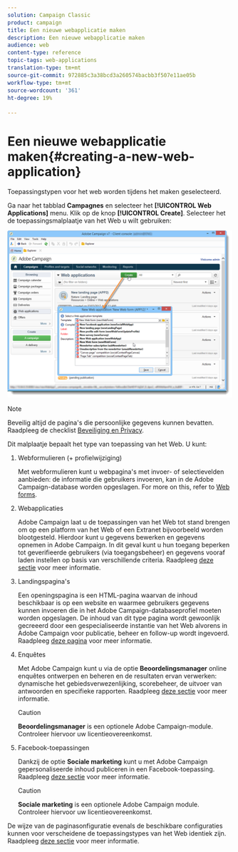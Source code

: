 ```yaml
---
solution: Campaign Classic
product: campaign
title: Een nieuwe webapplicatie maken
description: Een nieuwe webapplicatie maken
audience: web
content-type: reference
topic-tags: web-applications
translation-type: tm+mt
source-git-commit: 972885c3a38bcd3a260574bacbb3f507e11ae05b
workflow-type: tm+mt
source-wordcount: '361'
ht-degree: 19%

---
```



# Een nieuwe webapplicatie maken{#creating-a-new-web-application}

Toepassingstypen voor het web worden tijdens het maken geselecteerd.

Ga naar het tabblad **Campagnes** en selecteer het **[!UICONTROL Web Applications]** menu. Klik op de knop **[!UICONTROL Create]**. Selecteer het de toepassingsmalplaatje van het Web u wilt gebruiken:

![](assets/webapp_create_from_campaign.png)

>[!NOTE]
>
>Beveilig altijd de pagina&#39;s die persoonlijke gegevens kunnen bevatten. Raadpleeg de checklist [Beveiliging en Privacy](https://helpx.adobe.com/campaign/kb/acc-security.html#privacy).

Dit malplaatje bepaalt het type van toepassing van het Web. U kunt:

1. Webformulieren (+ profielwijziging)

   Met webformulieren kunt u webpagina&#39;s met invoer- of selectievelden aanbieden: de informatie die gebruikers invoeren, kan in de Adobe Campaign-database worden opgeslagen. For more on this, refer to [Web forms](../../web/using/about-web-forms.md).

1. Webapplicaties

   Adobe Campaign laat u de toepassingen van het Web tot stand brengen om op een platform van het Web of een Extranet bijvoorbeeld worden blootgesteld. Hierdoor kunt u gegevens bewerken en gegevens opnemen in Adobe Campaign. In dit geval kunt u hun toegang beperken tot geverifieerde gebruikers (via toegangsbeheer) en gegevens vooraf laden instellen op basis van verschillende criteria. Raadpleeg [deze sectie](../../web/using/about-web-applications.md) voor meer informatie.

1. Landingspagina&#39;s

   Een openingspagina is een HTML-pagina waarvan de inhoud beschikbaar is op een website en waarmee gebruikers gegevens kunnen invoeren die in het Adobe Campaign-databaseprofiel moeten worden opgeslagen. De inhoud van dit type pagina wordt gewoonlijk gecreeerd door een gespecialiseerde instantie van het Web alvorens in Adobe Campaign voor publicatie, beheer en follow-up wordt ingevoerd. Raadpleeg [deze pagina](../../web/using/creating-a-landing-page.md) voor meer informatie.

1. Enquêtes

   Met Adobe Campaign kunt u via de optie **Beoordelingsmanager** online enquêtes ontwerpen en beheren en de resultaten ervan verwerken: dynamische het gebiedsverwezenlijking, scorebeheer, de uitvoer van antwoorden en specifieke rapporten. Raadpleeg [deze sectie](../../web/using/about-surveys.md) voor meer informatie.

   >[!CAUTION]
   >
   >**Beoordelingsmanager** is een optionele Adobe Campaign-module. Controleer hiervoor uw licentieovereenkomst.

1. Facebook-toepassingen

   Dankzij de optie **Sociale marketing** kunt u met Adobe Campaign gepersonaliseerde inhoud publiceren in een Facebook-toepassing. Raadpleeg [deze sectie](../../social/using/about-social-marketing.md) voor meer informatie.

   >[!CAUTION]
   >
   >**Sociale marketing** is een optionele Adobe Campaign module. Controleer hiervoor uw licentieovereenkomst.

De wijze van de paginasonfiguratie evenals de beschikbare configuraties kunnen voor verscheidene de toepassingstypes van het Web identiek zijn. Raadpleeg [deze sectie](../../web/using/about-web-forms.md) voor meer informatie.
